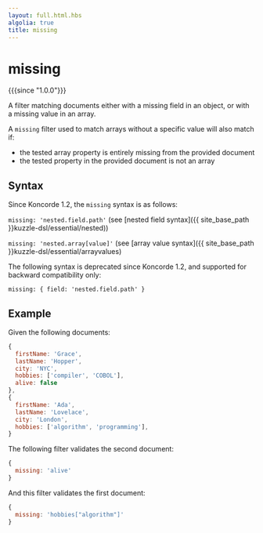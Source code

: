 ```yaml
---
layout: full.html.hbs
algolia: true
title: missing
---
```


# missing

{{{since "1.0.0"}}}

A filter matching documents either with a missing field in an object, or with a missing value in an array.

A `missing` filter used to match arrays without a specific value will also match if:

* the tested array property is entirely missing from the provided document
* the tested property in the provided document is not an array

## Syntax

Since Koncorde 1.2, the `missing` syntax is as follows:

`missing: 'nested.field.path'`
(see [nested field syntax]({{ site_base_path }}kuzzle-dsl/essential/nested))

`missing: 'nested.array[value]'`
(see [array value syntax]({{ site_base_path }}kuzzle-dsl/essential/arrayvalues)

The following syntax is deprecated since Koncorde 1.2, and supported for backward compatibility only:

`missing: { field: 'nested.field.path' }`

## Example

Given the following documents:

```javascript
{
  firstName: 'Grace',
  lastName: 'Hopper',
  city: 'NYC',
  hobbies: ['compiler', 'COBOL'],
  alive: false
},
{
  firstName: 'Ada',
  lastName: 'Lovelace',
  city: 'London',
  hobbies: ['algorithm', 'programming'],
}
```

The following filter validates the second document:

```javascript
{
  missing: 'alive'
}
```

And this filter validates the first document: 

```javascript
{
  missing: 'hobbies["algorithm"]'
}
```
